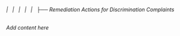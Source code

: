 ###### |   |   |   |   |   ├── Remediation Actions for Discrimination Complaints

*Add content here*